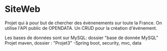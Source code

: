 # SiteWeb
Projet qui à pour but de chercher des évènenements sur toute la France. On utilise l'API public de OPENDATA. Un CRUD pour la création d'évènement.

Les bases de données sont sur MySQL: dossier "base de donnée MySQL" Projet maven, dossier : "Projet3" -Spring boot, security, mvc, data
